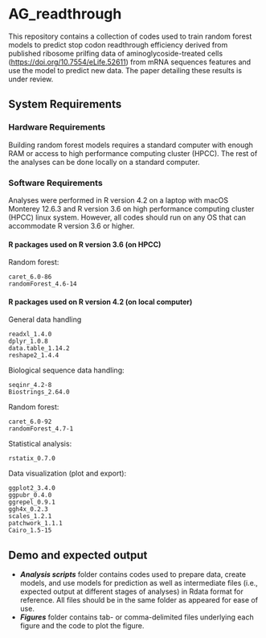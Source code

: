 # AG_readthrough

This repository contains a collection of codes used to train random forest models to predict stop codon readthrough efficiency derived from published ribosome prilfing data of aminoglycoside-treated cells (https://doi.org/10.7554/eLife.52611) from mRNA sequences features and use the model to predict new data. The paper detailing these results is under review.

## System Requirements
### Hardware Requirements
Building random forest models requires a standard computer with enough RAM or access to high performance computing cluster (HPCC). The rest of the analyses can be done locally on a standard computer.

### Software Requirements
Analyses were performed in R version 4.2 on a laptop with macOS Monterey 12.6.3 and R version 3.6 on high performance computing cluster (HPCC) linux system. However, all codes should run on any OS that can accommodate R version 3.6 or higher.

#### R packages used on R version 3.6 (on HPCC)
Random forest:
```
caret_6.0-86
randomForest_4.6-14
```
#### R packages used on R version 4.2 (on local computer)
General data handling
```
readxl_1.4.0
dplyr_1.0.8
data.table_1.14.2
reshape2_1.4.4
```
Biological sequence data handling:
```
seqinr_4.2-8
Biostrings_2.64.0
```
Random forest:
```
caret_6.0-92
randomForest_4.7-1
```
Statistical analysis:
```
rstatix_0.7.0
```
Data visualization (plot and export):
```
ggplot2_3.4.0
ggpubr_0.4.0
ggrepel_0.9.1
ggh4x_0.2.3
scales_1.2.1
patchwork_1.1.1
Cairo_1.5-15
```
## Demo and expected output
*  _**Analysis scripts**_ folder contains codes used to prepare data, create models, and use models for prediction as well as intermediate files (i.e., expected output at different stages of analyses) in Rdata format for reference. All files should be in the same folder as appeared for ease of use.
*  _**Figures**_ folder contains tab- or comma-delimited files underlying each figure and the code to plot the figure.
